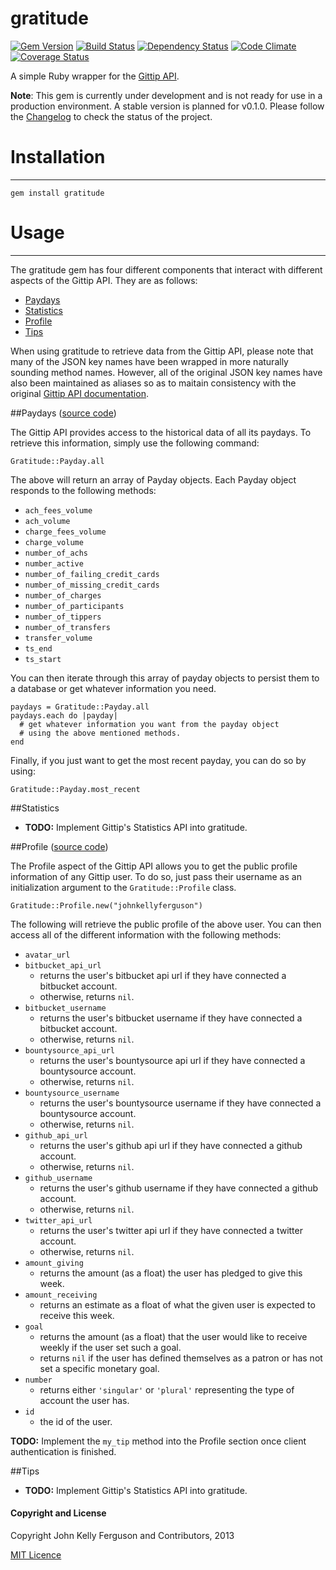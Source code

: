 gratitude
=========
[![Gem Version](https://badge.fury.io/rb/gratitude.png)](http://badge.fury.io/rb/gratitude)
[![Build Status](https://travis-ci.org/JohnKellyFerguson/gratitude.png?branch=master)](https://travis-ci.org/JohnKellyFerguson/gratitude)
[![Dependency Status](https://gemnasium.com/JohnKellyFerguson/gratitude.png)](https://gemnasium.com/JohnKellyFerguson/gratitude)
[![Code Climate](https://codeclimate.com/github/JohnKellyFerguson/gratitude.png)](https://codeclimate.com/github/JohnKellyFerguson/gratitude)
[![Coverage Status](https://coveralls.io/repos/JohnKellyFerguson/gratitude/badge.png)](https://coveralls.io/r/JohnKellyFerguson/gratitude)


A simple Ruby wrapper for the [Gittip API](https://github.com/gittip/www.gittip.com#api).

**Note**: This gem is currently under development and is not ready for use in a production environment. A stable version is planned for v0.1.0. Please follow the [Changelog](CHANGELOG.md) to check the status of the project.


# Installation
--------------
    gem install gratitude

# Usage
-------
The gratitude gem has four different components that interact with different aspects of the Gittip API. They are as follows:

* [Paydays](#paydays-source-code)
* [Statistics](#statistics)
* [Profile](#profile-source-code)
* [Tips](#tips)

When using gratitude to retrieve data from the Gittip API, please note that many of the JSON key names have been wrapped in more naturally sounding method names. However, all of the original JSON key names have also been maintained as aliases so as to maitain consistency with the original [Gittip API documentation](https://github.com/gittip/www.gittip.com#api).

##Paydays ([source code](https://github.com/JohnKellyFerguson/gratitude/blob/master/lib/gratitude/payday.rb))

The Gittip API provides access to the historical data of all its paydays. To retrieve this information, simply use the following command:

	Gratitude::Payday.all

The above will return an array of Payday objects. Each Payday object responds to the following methods:

* `ach_fees_volume`
* `ach_volume`
* `charge_fees_volume`
* `charge_volume`
* `number_of_achs`
* `number_active`
* `number_of_failing_credit_cards`
* `number_of_missing_credit_cards`
* `number_of_charges`
* `number_of_participants`
* `number_of_tippers`
* `number_of_transfers`
* `transfer_volume`
* `ts_end`
* `ts_start`

You can then iterate through this array of payday objects to persist them to a database or get whatever information you need.

	paydays = Gratitude::Payday.all
	paydays.each do |payday|
	  # get whatever information you want from the payday object
	  # using the above mentioned methods.
	end

Finally, if you just want to get the most recent payday, you can do so by using:

	Gratitude::Payday.most_recent

##Statistics
* **TODO:** Implement Gittip's Statistics API into gratitude.

##Profile ([source code](https://github.com/JohnKellyFerguson/gratitude/blob/master/lib/gratitude/profile.rb))

The Profile aspect of the Gittip API allows you to get the public profile information of any Gittip user. To do so, just pass their username as an initialization argument to the `Gratitude::Profile` class.

	Gratitude::Profile.new("johnkellyferguson")

The following will retrieve the public profile of the above user. You can then access all of the different information with the following methods:

* `avatar_url`
* `bitbucket_api_url`
  * returns the user's bitbucket api url if they have connected a bitbucket account.
  * otherwise, returns `nil`.
* `bitbucket_username`
  * returns the user's bitbucket username if they have connected a bitbucket account.
  * otherwise, returns `nil`.
* `bountysource_api_url`
  * returns the user's bountysource api url if they have connected a bountysource account.
  * otherwise, returns `nil`.
* `bountysource_username`
  * returns the user's bountysource username if they have connected a bountysource account.
  * otherwise, returns `nil`.
* `github_api_url`
  * returns the user's github api url if they have connected a github account.
  * otherwise, returns `nil`.
* `github_username`
  * returns the user's github username if they have connected a github account.
  * otherwise, returns `nil`.
* `twitter_api_url`
  * returns the user's twitter api url if they have connected a twitter account.
  * otherwise, returns `nil`.
* `amount_giving`
  * returns the amount (as a float) the user has pledged to give this week.
* `amount_receiving`
  * returns an estimate as a float of what the given user is expected to receive this week.
* `goal`
  * returns the amount (as a float) that the user would like to receive weekly if the user set such a goal.
  * returns `nil` if the user has defined themselves as a patron or has not set a specific monetary goal.
* `number`
  * returns either `'singular'` or `'plural'` representing the type of account the user has.
* `id`
  * the id of the user.

**TODO:** Implement the `my_tip` method into the Profile section once client authentication is finished.

##Tips
* **TODO:** Implement Gittip's Statistics API into gratitude.


#### Copyright and License

Copyright John Kelly Ferguson and Contributors, 2013

[MIT Licence](LICENSE.txt)



